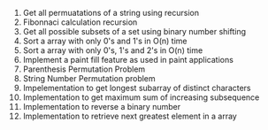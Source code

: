 1) Get all permuatations of a string using recursion <br>
2) Fibonnaci calculation recursion <br>
3) Get all possible subsets of a set using binary number shifting <br>
4) Sort a array with only 0's and 1's in O(n) time <br>
5) Sort a array with only 0's, 1's and 2's in O(n) time <br>
6) Implement a paint fill feature as used in paint applications <br>
7) Parenthesis Permutation Problem <br>
8) String Number Permutation problem <br>
9) Impelementation to get longest subarray of distinct characters <br>
10) Implementation to get maximum sum of increasing subsequence <br>
11) Implementation to reverse a binary number <br>
12) Implementation to retrieve next greatest element in a array <br>